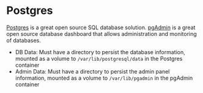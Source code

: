 # Postgres

[Postgres](https://www.postgresql.org/docs/13/index.html) is a great open source SQL database solution. [pgAdmin](https://www.pgadmin.org/) is a great open source database dashboard that allows administration and monitoring of databases.

- DB Data: Must have a directory to persist the database information, mounted as a volume to `/var/lib/postgresql/data` in the Postgres container
- Admin Data: Must have a directory to persist the admin panel information, mounted as a volume to `/var/lib/pgadmin` in the pgAdmin container
